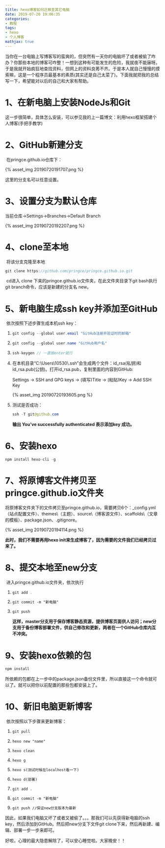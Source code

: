 ```yaml
---
title: hexo博客如何迁移至其它电脑
date: 2019-07-20 19:06:35
categories:
- 教程
tags:
- hexo
- 个人博客
mathjax: true
---
```


​		当你在一台电脑上写博客写的蛮爽的，但突然有一天你的电脑坏了或者被偷了咋办？你那些本地的博客可咋整！一想到这种有可能发生的危险，我就夜不能寐呀。于是我就开始疯狂地查找资料，但网上的资料良莠不齐。于是本人就自己慢慢的摸索嘛，这是一个程序员最基本的素质(其实还是自己太菜了)。下面我就把我的总结写一下，希望能对以后的自己和大家有帮助。

# 1、在新电脑上安装NodeJs和Git

​		这一步很简单，具体怎么安装，可以参见我的上一篇博文：利用hexo框架搭建个人博客(手把手教学)

# 2、GitHub新建分支

​		在pringce.github.io仓库下：

{% asset_img 20190720191707.png %}

这里的分支名可以任意设置。

# 3、设置分支为默认仓库

当前仓库->Settings->Branches->Default Branch

{% asset_img 20190720192207.png %}

# 4、clone至本地

​		将该分支克隆至本地

```c++
git clone https://github.com/pringce/pringce.github.io.git
```

​		cd进入 clone 下来的pringce.github.io文件夹，在此文件夹目录下git bash执行git branch命令，应该是新建的分支名 new。

# 5、新电脑生成ssh key并添加至GitHub

​	依次按照下述步骤生成本机ssh key：

1. ```java
   git config --global user.email "GitHub注册并验证时的邮箱"
   ```

2. ```java
   git config --global user.name "GitHub用户名"
   ```

3. ```java
   ssh-keygen // 一直按enter就行
   ```

4. 在本机目录“C:\Users\10530\\.ssh”会生成两个文件：id_rsa(私钥)和id_rsa.pub(公钥)。打开id_rsa.pub，复制里面的内容到GitHub:

   Settings -> SSH and GPG keys -> (填写)Title -> (粘贴)Key -> Add SSH Key

   {% asset_img 20190720193605.png %}

5. 测试是否成功：

   ```java
   ssh -T git@github.com
   ```

   **输出 You’ve successfully authenticated 表示添加key 成功。**

# 6、安装hexo

```java
npm install hexo-cli -g
```

# 7、将原博客文件拷贝至pringce.github.io文件夹

​		将原博客文件夹下的文件拷贝至pringce.github.io，需要拷贝6个：_config.yml（站点配置文件）、themes\（主题）、source\（博客源文件）、scaffolds\（文章的模板）、package.json、.gitignore。

{% asset_img 20190720194114.png %}

**此时，我们不需要再用hexo init来生成博客了，因为需要的文件我们已经拷贝过来了。**

# 8、提交本地至new分支

​		进入pringce.github.io文件夹，依次执行

1. ```java
   git add .
   ```

2. ```
   git commit -m "新电脑"
   ```

3. ```
   git push
   ```

   **这样，master分支用于保存博客静态资源，提供博客页面供人访问；new分支用于备份博客部署文件，供自己修改和更新，两者在一个GitHub仓库内互不冲突。**

# 9、安装hexo依赖的包

```java
npm install
```

​	所依赖的包都在上一步中的package.json备份文件里，所以直接这一个命令就可以了。就可以把你以前配置的那些包都安装上了。

# 10、新旧电脑更新博客

​		依次按照以下步骤来更新博客：

1. ```java
   git pull
   ```

2. ```
   hexo new "name"
   ```

3. ```
   hexo clean
   ```

4. ```
   hexo g
   ```

5. ```
   hexo s(测试时候在localhost看一下)
   ```

6. ```
   hexo d(部署)
   ```

7. ```
   git add .
   ```

8. ```
   git commit -m "新电脑"
   ```

9. ```
   git push //保证new分支版本为最新
   ```

   

因此，如果我们电脑又坏了或者又被偷了。。。那我们可以先获得新电脑的ssh key，然后添加到GitHub。然后把new分支下文件git clone下来，然后再新建、编辑、部署一步一步来即可。



好啦，心理的最大隐患解除了，可以安心睡觉啦。大家晚安！！